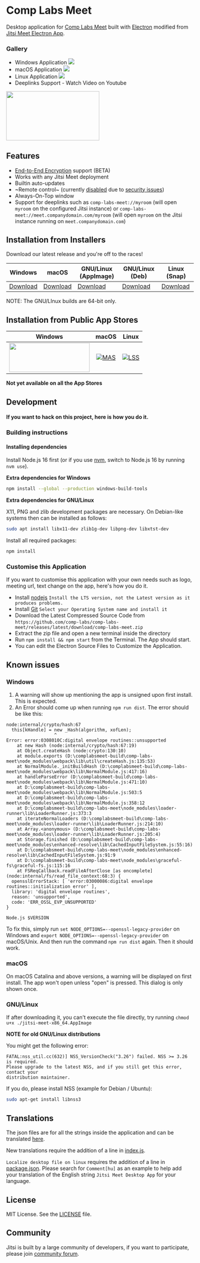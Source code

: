 # Comp Labs Meet

Desktop application for [Comp Labs Meet] built with [Electron] modified from [Jitsi Meet Electron App].

### Gallery
- Windows Application ![](/assets/screenshot-windows.png)
- macOS Application ![](/assets/screenshot-macos.png)
- Linux Application ![](/assets/screenshot-linux.png)
- Deeplinks Support - Watch Video on Youtube

<a href="https://youtu.be/3PPVo2Ltm1E"><img src="https://user-images.githubusercontent.com/86196753/144702305-72c50732-88d7-4c1c-b4c5-346ced84506e.jpg" width="250" height="131.5"></a>

## Features

- [End-to-End Encryption](https://jitsi.org/blog/e2ee/) support (BETA)
- Works with any Jitsi Meet deployment
- Builtin auto-updates
- ~Remote control~ (currently [disabled](https://github.com/jitsi/jitsi-meet-electron/issues/483) due to [security issues](https://github.com/jitsi/security-advisories/blob/master/advisories/JSA-2020-0001.md))
- Always-On-Top window
- Support for deeplinks such as `comp-labs-meet://myroom` (will open `myroom` on the configured Jitsi instance) or `comp-labs-meet://meet.companydomain.com/myroom` (will open `myroom` on the Jitsi instance running on `meet.companydomain.com`)

## Installation from Installers

Download our latest release and you're off to the races!

| Windows | macOS | GNU/Linux (AppImage) | GNU/Linux (Deb) | Linux (Snap) |
| -- | -- | -- | -- | -- |
| [Download](https://github.com/comp-labs/comp-labs-meet/releases/latest/download/comp-labs-meet.exe) | [Download](https://github.com/comp-labs/comp-labs-meet/releases/latest/download/comp-labs-meet.dmg) | [Download](https://github.com/comp-labs/comp-labs-meet/releases/latest/download/comp-labs-meet-x86_64.AppImage) | [Download](https://github.com/comp-labs/comp-labs-meet/releases/latest/download/comp-labs-meet-amd64.deb) | [Download](https://github.com/comp-labs/comp-labs-meet/releases/latest/download/comp-labs-meet.snap) |

NOTE: The GNU/LInux builds are 64-bit only.

## Installation from Public App Stores

Windows             |  macOS             |  Linux
:------------------:|:------------------:|:-------------:
<a href="https://d2q0s6dlkh7kge.cloudfront.net/html/platform404.html"><img src="https://user-images.githubusercontent.com/86196753/144703138-6dc9f792-429c-4bfc-9318-37bb6fea628a.png" width="216" height="78"></a>  |  [![MAS](https://user-images.githubusercontent.com/86196753/144703193-4547d9d3-bc96-4cf3-a82f-00a0b26f3358.png)](https://d2q0s6dlkh7kge.cloudfront.net/html/platform404.html)  |  [![LSS](https://user-images.githubusercontent.com/86196753/144703091-f425d98c-27ae-4ec2-922b-bc96413c9b8b.png)](https://d2q0s6dlkh7kge.cloudfront.net/html/platform404.html)

**Not yet available on all the App Stores**

## Development

#### If you want to hack on this project, here is how you do it.

### Building instructions

#### Installing dependencies

Install Node.js 16 first (or if you use [nvm](https://github.com/nvm-sh/nvm), switch to Node.js 16 by running `nvm use`).

**Extra dependencies for Windows**

```bash
npm install --global --production windows-build-tools
```

**Extra dependencies for GNU/Linux**

X11, PNG and zlib development packages are necessary. On Debian-like systems then can be installed as follows:

```bash
sudo apt install libx11-dev zlib1g-dev libpng-dev libxtst-dev
```

Install all required packages:

```bash
npm install
```

### Customise this Application

If you want to customise this application with your own needs such as logo, meeting url, text change on the app, here's how you do it.

- Install [nodejs](https://nodejs.org/en/download) `Install the LTS version, not the Latest version as it produces problems.`
- Install [Git](https://git-scm.com/downloads) `Select your Operating System name and install it`
- Download the Latest Compressed Source Code from `https://github.com/comp-labs/comp-labs-meet/releases/latest/download/comp-labs-meet.zip`
- Extract the zip file and open a new terminal inside the directory
- Run `npm install && npm start` from the Terminal. The App should start.
- You can edit the Electron Source Files to Customize the Application.

## Known issues

### Windows

1. A warning will show up mentioning the app is unsigned upon first install. This is expected.
2. An Error should come up when running `npm run dist`. The error should be like this:
```
node:internal/crypto/hash:67
  this[kHandle] = new _Hash(algorithm, xofLen);
                  ^
Error: error:0308010C:digital envelope routines::unsupported
    at new Hash (node:internal/crypto/hash:67:19)
    at Object.createHash (node:crypto:130:10)
    at module.exports (D:\complabsmeet-build\comp-labs-meet\node_modules\webpack\lib\util\createHash.js:135:53)
    at NormalModule._initBuildHash (D:\complabsmeet-build\comp-labs-meet\node_modules\webpack\lib\NormalModule.js:417:16)
    at handleParseError (D:\complabsmeet-build\comp-labs-meet\node_modules\webpack\lib\NormalModule.js:471:10)
    at D:\complabsmeet-build\comp-labs-meet\node_modules\webpack\lib\NormalModule.js:503:5
    at D:\complabsmeet-build\comp-labs-meet\node_modules\webpack\lib\NormalModule.js:358:12
    at D:\complabsmeet-build\comp-labs-meet\node_modules\loader-runner\lib\LoaderRunner.js:373:3
    at iterateNormalLoaders (D:\complabsmeet-build\comp-labs-meet\node_modules\loader-runner\lib\LoaderRunner.js:214:10)
    at Array.<anonymous> (D:\complabsmeet-build\comp-labs-meet\node_modules\loader-runner\lib\LoaderRunner.js:205:4)
    at Storage.finished (D:\complabsmeet-build\comp-labs-meet\node_modules\enhanced-resolve\lib\CachedInputFileSystem.js:55:16)
    at D:\complabsmeet-build\comp-labs-meet\node_modules\enhanced-resolve\lib\CachedInputFileSystem.js:91:9
    at D:\complabsmeet-build\comp-labs-meet\node_modules\graceful-fs\graceful-fs.js:115:16
    at FSReqCallback.readFileAfterClose [as oncomplete] (node:internal/fs/read_file_context:68:3) {
  opensslErrorStack: [ 'error:03000086:digital envelope routines::initialization error' ],
  library: 'digital envelope routines',
  reason: 'unsupported',
  code: 'ERR_OSSL_EVP_UNSUPPORTED'
}

Node.js $VERSION
```
To fix this, simply run `set NODE_OPTIONS=--openssl-legacy-provider` on Windows and `export NODE_OPTIONS=--openssl-legacy-provider` on macOS/Unix. And then run the command `npm run dist` again. Then it should work.

### macOS

On macOS Catalina and above versions, a warning will be displayed on first install. The app won't open unless "open" is pressed. This dialog is only shown once.

### GNU/Linux

If after downloading it, you can't execute the file directly, try running `chmod u+x ./jitsi-meet-x86_64.AppImage`

**NOTE for old GNU/Linux distributions**

You might get the following error:

```
FATAL:nss_util.cc(632)] NSS_VersionCheck("3.26") failed. NSS >= 3.26 is required.
Please upgrade to the latest NSS, and if you still get this error, contact your
distribution maintainer.
```

If you do, please install NSS (example for Debian / Ubuntu):

```bash
sudo apt-get install libnss3
```

## Translations

The json files are for all the strings inside the application and can be translated [here](/app/i18n/lang).

New translations require the addition of a line in [index.js](/app/i18n/index.js).

`Localize desktop file on linux` requires the addition of a line in [package.json](/package.json).
Please search for `Comment[hu]` as an example to help add your translation of the English string `Jitsi Meet Desktop App` for your language.

## License

MIT License. See the [LICENSE] file.

## Community

Jitsi is built by a large community of developers, if you want to participate,
please join [community forum].

[Comp Labs Meet]: https://github.com/comp-labs/comp-labs-meet
[Electron]: https://electronjs.org/
[latest release]: https://github.com/comp-labs-meet/releases/latest
[jitsi-meet-electron-sdk]: https://github.com/jitsi/jitsi-meet-electron-sdk
[jitsi-meet-electron-sdk README]: https://github.com/jitsi/jitsi-meet-electron-sdk/blob/master/README.md
[Jitsi Meet Electron App]: https://github.com/jitsi/jitsi-meet-electron
[community forum]: https://community.jitsi.org/
[LICENSE]: LICENSE
